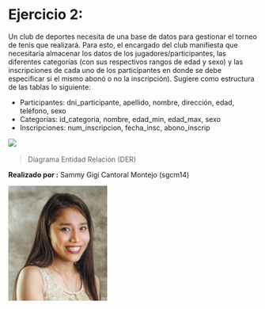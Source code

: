 # Ejercicio 2:

Un club de deportes necesita de una base de datos para gestionar el torneo de tenis que realizará. 
Para  esto,  el  encargado  del  club  manifiesta  que  necesitaría  almacenar  los  datos  de  los jugadores/participantes, las diferentes categorías (con sus respectivos rangos de edad y sexo) y las inscripciones de cada uno de los participantes en donde se debe especificar si el mismo abonó o no la inscripción). Sugiere como estructura de las tablas lo siguiente:
* Participantes: dni_participante, apellido, nombre, dirección, edad, teléfono, sexo
*  Categorías: id_categoria, nombre, edad_min, edad_max, sexo
* Inscripciones: num_inscripcion, fecha_insc, abono_inscrip

![](https://raw.githubusercontent.com/sgcm14/proyectos-java-fullstack/master/Guia%20de%20Ejercicios6/Ejercicio2/Ejercicio2.png)
> Diagrama Entidad Relación (DER)


**Realizado por :** Sammy Gigi Cantoral Montejo (sgcm14)

<img src ="https://raw.githubusercontent.com/sgcm14/sgcm14/main/sammy.jpg" width="200">
